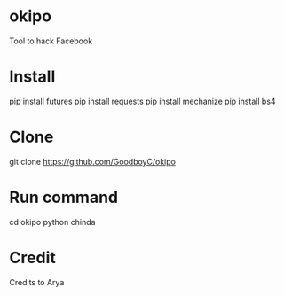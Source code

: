 # okipo
Tool to hack Facebook

# Install
pip install futures
pip install requests
pip install mechanize
pip install bs4


# Clone
git clone https://github.com/GoodboyC/okipo


# Run command
cd okipo
python chinda

# Credit
Credits to Arya
